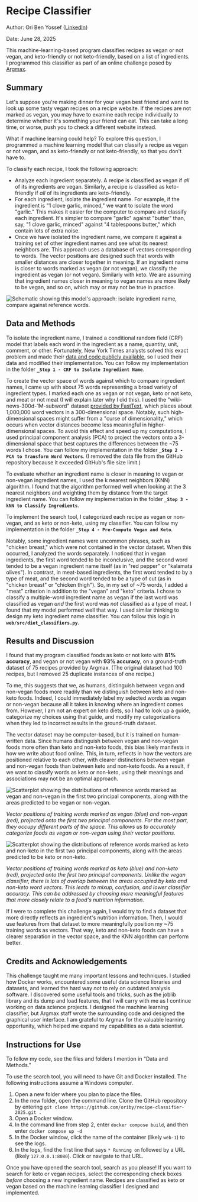 # Recipe Classifier
Author: Ori Ben Yossef ([LinkedIn](https://www.linkedin.com/in/ori-ben-yossef/))

Date: June 28, 2025

This machine-learning-based program classifies recipes as vegan or not vegan, and keto-friendly or not keto-friendly, based on a list of ingredients. I programmed this classifier as part of an online challenge posed by [Argmax](https://argmaxml.com/).

## Summary

Let's suppose you're making dinner for your vegan best friend and want to look up some tasty vegan recipes on a recipe website. If the recipes are not marked as vegan, you may have to examine each recipe individually to determine whether it's something your friend can eat. This can take a long time, or worse, push you to check a different website instead.

What if machine learning could help? To explore this question, I programmed a machine learning model that can classify a recipe as vegan or not vegan, and as keto-friendly or not keto-friendly, so that you don't have to.

To classify each recipe, I took the following approach:

-	Analyze each ingredient separately. A recipe is classified as vegan if _all_ of its ingredients are vegan. Similarly, a recipe is classified as keto-friendly if _all_ of its ingredients are keto-friendly.
-	For each ingredient, isolate the ingredient name. For example, if the ingredient is "1 clove garlic, minced," we want to isolate the word "garlic." This makes it easier for the computer to compare and classify each ingredient. It's simpler to compare "garlic" against "butter" than, say, "1 clove garlic, minced" against "4 tablespoons butter," which contain lots of extra noise.
-	Once we have isolated the ingredient name, we compare it against a training set of other ingredient names and see what its nearest neighbors are. This approach uses a database of vectors corresponding to words. The vector positions are designed such that words with smaller distances are closer together in meaning. If an ingredient name is closer to words marked as vegan (or not vegan), we classify the ingredient as vegan (or not vegan). Similarly with keto. We are assuming that ingredient names closer in meaning to vegan names are more likely to be vegan, and so on, which may or may not be true in practice.

![Schematic showing this model's approach: isolate ingredient name, compare against reference words.](./Schematic%20of%20Model%20Approach.png)

## Data and Methods

To isolate the ingredient name, I trained a conditional random field (CRF) model that labels each word in the ingredient as a name, quantity, unit, comment, or other. Fortunately, New York Times analysts solved this exact problem and made their [data and code publicly available](https://github.com/nytimes/ingredient-phrase-tagger), so I used their data and modified their implementation. You can follow my implementation in the folder **`_Step 1 - CRF to Isolate Ingredient Name`**.

To create the vector space of words against which to compare ingredient names, I came up with about 75 words representing a broad variety of ingredient types. I marked each one as vegan or not vegan, keto or not keto, and meat or not meat (I will explain later why I did this). I used the "wiki-news-300d-1M-subword" dataset [provided by FastText](https://fasttext.cc/docs/en/english-vectors.html), which places about 1,000,000 word vectors in a 300-dimensional space. Notably, such high-dimensional spaces might suffer from a "curse of dimensionality," which occurs when vector distances become less meaningful in higher-dimensional spaces. To avoid this effect and speed up my computations, I used principal component analysis (PCA) to project the vectors onto a 3-dimensional space that best captures the differences between the ~75 words I chose. You can follow my implementation in the folder **`_Step 2 - PCA to Transform Word Vectors`**. (I removed the data file from the GitHub repository because it exceeded GitHub's file size limit.)

To evaluate whether an ingredient name is closer in meaning to vegan or non-vegan ingredient names, I used the k nearest neighbors (KNN) algorithm. I found that the algorithm performed well when looking at the 3 nearest neighbors and weighting them by distance from the target ingredient name. You can follow my implementation in the folder **`_Step 3 - kNN to Classify Ingredients`**.

To implement the search tool, I categorized each recipe as vegan or non-vegan, and as keto or non-keto, using my classifier. You can follow my implementation in the folder **`_Step 4 - Pre-Compute Vegan and Keto`**.

Notably, some ingredient names were uncommon phrases, such as "chicken breast," which were not contained in the vector dataset. When this occurred, I analyzed the words separately. I noticed that in vegan ingredients, the first word tended to be inconclusive, and the second word tended to be a vegan ingredient name itself (as in "red pepper" or "kalamata olives"). In contrast, in meat-based ingredients, the first word tended to by a type of meat, and the second word tended to be a type of cut (as in "chicken breast" or "chicken thigh"). So, in my set of ~75 words, I added a "meat" criterion in addition to the "vegan" and "keto" criteria. I chose to classify a multiple-word ingredient name as vegan if the last word was classified as vegan _and_ the first word was _not_ classified as a type of meat. I found that my model performed well that way. I used similar thinking to design my keto ingredient name classifier. You can follow this logic in **`web/src/diet_classifiers.py`**.

## Results and Discussion

I found that my program classified foods as keto or not keto with **81% accuracy**, and vegan or not vegan with **93% accuracy**, on a ground-truth dataset of 75 recipes provided by Argmax. (The original dataset had 100 recipes, but I removed 25 duplicate instances of one recipe.)

To me, this suggests that we, as humans, distinguish between vegan and non-vegan foods more readily than we distinguish between keto and non-keto foods. Indeed, I could immediately label my selected words as vegan or non-vegan because all it takes in knowing where an ingredient comes from. However, I am not an expert on keto diets, so I had to look up a guide, categorize my choices using that guide, and modify my categorizations when they led to incorrect results in the ground-truth dataset.

The vector dataset may be computer-based, but it is trained on human-written data. Since humans distinguish between vegan and non-vegan foods more often than keto and non-keto foods, this bias likely manifests in how we write about food online. This, in turn, reflects in how the vectors are positioned relative to each other, with clearer distinctions between vegan and non-vegan foods than between keto and non-keto foods. As a result, if we want to classify words as keto or non-keto, using their meanings and associations may not be an optimal approach. 

![Scatterplot showing the distributions of reference words marked as vegan and non-vegan in the first two principal components, along with the areas predicted to be vegan or non-vegan.](./2D%20Vegan%20Classifier.png)

_Vector positions of training words marked as vegan (blue) and non-vegan (red), projected onto the first two principal components. For the most part, they occupy different parts of the space. This allows us to accurately categorize foods as vegan or non-vegan using their vector positions._

![Scatterplot showing the distributions of reference words marked as keto and non-keto in the first two principal components, along with the areas predicted to be keto or non-keto.](./2D%20Keto%20Classifier.png)

_Vector positions of training words marked as keto (blue) and non-keto (red), projected onto the first two principal components. Unlike the vegan classifier, there is lots of overlap between the areas occupied by keto and non-keto word vectors. This leads to mixup, confusion, and lower classifier accuracy. This can be addressed by choosing more meaningful features that more closely relate to a food's nutrition information._

If I were to complete this challenge again, I would try to find a dataset that more directly reflects an ingredient's nutrition information. Then, I would use features from that dataset to more meaningfully position my ~75 training words as vectors. That way, keto and non-keto foods can have a clearer separation in the vector space, and the KNN algorithm can perform better.

## Credits and Acknowledgements

This challenge taught me many important lessons and techniques. I studied how Docker works, encountered some useful data science libraries and datasets, and learned the hard way _not_ to rely on outdated analysis software. I discovered some useful tools and tricks, such as the joblib library and its dump and load features, that I will carry with me as I continue working on data science projects. I designed the machine learning classifier, but Argmax staff wrote the surrounding code and designed the graphical user interface. I am grateful to Argmax for the valuable learning opportunity, which helped me expand my capabilities as a data scientist.

## Instructions for Use
To follow my code, see the files and folders I mention in "Data and Methods."

To use the search tool, you will need to have Git and Docker installed. The following instructions assume a Windows computer.

1. Open a new folder where you plan to place the files.
2. In the new folder, open the command line. Clone the GitHub repository by entering `git clone https://github.com/oriby/recipe-classifier-2025.git .`
3. Open a Docker window.
4. In the command line from step 2, enter `docker compose build`, and then enter `docker compose up -d`
5. In the Docker window, click the name of the container (likely `web-1`) to see the logs.
6. In the logs, find the first line that says `* Running on` followed by a URL (likely `127.0.0.1:8080`). Click or navigate to that URL.

Once you have opened the search tool, search as you please! If you want to search for keto or vegan recipes, select the corresponding check boxes _before_ choosing a new ingredient name. Recipes are classified as keto or vegan based on the machine learning classifier I designed and implemented.
